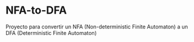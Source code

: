 # NFA-to-DFA
Proyecto para convertir un NFA (Non-deterministic Finite Automaton) a un DFA (Deterministic Finite Automaton)
